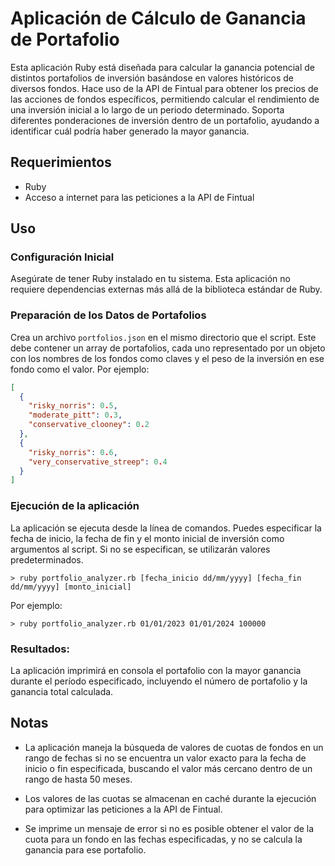 # Aplicación de Cálculo de Ganancia de Portafolio

Esta aplicación Ruby está diseñada para calcular la ganancia potencial de distintos portafolios de inversión basándose en valores históricos de diversos fondos. Hace uso de la API de Fintual para obtener los precios de las acciones de fondos específicos, permitiendo calcular el rendimiento de una inversión inicial a lo largo de un periodo determinado. Soporta diferentes ponderaciones de inversión dentro de un portafolio, ayudando a identificar cuál podría haber generado la mayor ganancia.

## Requerimientos

- Ruby
- Acceso a internet para las peticiones a la API de Fintual

## Uso

### Configuración Inicial

Asegúrate de tener Ruby instalado en tu sistema. Esta aplicación no requiere dependencias externas más allá de la biblioteca estándar de Ruby.

### Preparación de los Datos de Portafolios

Crea un archivo `portfolios.json` en el mismo directorio que el script. Este debe contener un array de portafolios, cada uno representado por un objeto con los nombres de los fondos como claves y el peso de la inversión en ese fondo como el valor. Por ejemplo:

```json
[
  {
    "risky_norris": 0.5,
    "moderate_pitt": 0.3,
    "conservative_clooney": 0.2
  },
  {
    "risky_norris": 0.6,
    "very_conservative_streep": 0.4
  }
]
```
### Ejecución de la aplicación

La aplicación se ejecuta desde la línea de comandos. Puedes especificar la fecha de inicio, la fecha de fin y el monto inicial de inversión como argumentos al script. Si no se especifican, se utilizarán valores predeterminados.

```console
> ruby portfolio_analyzer.rb [fecha_inicio dd/mm/yyyy] [fecha_fin dd/mm/yyyy] [monto_inicial]
```

Por ejemplo:

```console
> ruby portfolio_analyzer.rb 01/01/2023 01/01/2024 100000
```

### Resultados:
La aplicación imprimirá en consola el portafolio con la mayor ganancia durante el período especificado, incluyendo el número de portafolio y la ganancia total calculada.

## Notas
* La aplicación maneja la búsqueda de valores de cuotas de fondos en un rango de fechas si no se encuentra un valor exacto para la fecha de inicio o fin especificada, buscando el valor más cercano dentro de un rango de hasta 50 meses.

* Los valores de las cuotas se almacenan en caché durante la ejecución para optimizar las peticiones a la API de Fintual.

* Se imprime un mensaje de error si no es posible obtener el valor de la cuota para un fondo en las fechas especificadas, y no se calcula la ganancia para ese portafolio.